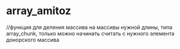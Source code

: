 # array_amitoz
//функция для деления массива на массивы нужной длины, типа array_chunk, только можно начинать считать с нужного элемента донорского массива
